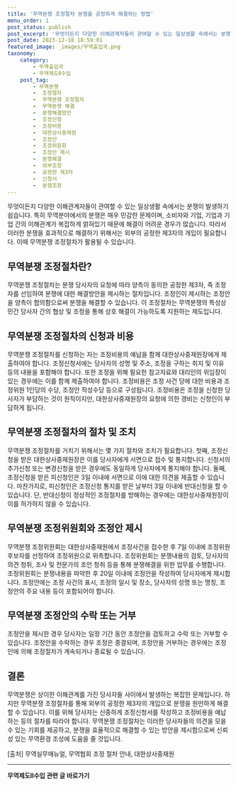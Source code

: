 ```yaml
---
title: '무역분쟁 조정절차 분쟁을 공정하게 해결하는 방법'
menu_order: 1
post_status: publish
post_excerpt: '무엇이든지 다양한 이해관계자들이 관여할 수 있는 일상생활 속에서는 분쟁이 발생하기 쉽습니다. 특히 무역분야에서의 분쟁은 매우 민감한 문제이며, 소비자와 기업, 기업과 기업 간의 이해관계가 복잡하게 얽혀있기 때문에 해결이 어려운 경우가 많습니다. 따라서 이러한 분쟁을 효과적으로 해결하기 위해서는 외부의 공정한 제3자의 개입이 필요합니다. 이때 무역분쟁 조정절차가 활용될 수 있습니다.'
post_date: 2023-12-18 18:59:01
featured_image: _images/무역출입국.png
taxonomy:
    category:
        - 무역출입국
        - 무역제도Ⅱ수입
    post_tag:
        - 무역분쟁
        -  조정절차
        -  무역분쟁 조정절차
        -  무역분쟁 해결
        -  분쟁해결방안
        -  조정신청
        -  조정비용
        -  대한상사중재원
        -  조정안
        -  조정위원회
        -  조정안 제시
        -  분쟁해결
        -  외부조정
        -  공정한 제3자
        -  신청서
        -  분쟁조정
---
```



무엇이든지 다양한 이해관계자들이 관여할 수 있는 일상생활 속에서는 분쟁이 발생하기 쉽습니다. 특히 무역분야에서의 분쟁은 매우 민감한 문제이며, 소비자와 기업, 기업과 기업 간의 이해관계가 복잡하게 얽혀있기 때문에 해결이 어려운 경우가 많습니다. 따라서 이러한 분쟁을 효과적으로 해결하기 위해서는 외부의 공정한 제3자의 개입이 필요합니다. 이때 무역분쟁 조정절차가 활용될 수 있습니다.

## 무역분쟁 조정절차란?

무역분쟁 조정절차는 분쟁 당사자의 요청에 따라 양측이 동의한 공정한 제3자, 즉 조정자를 선임하여 분쟁에 대한 해결방안을 제시하는 절차입니다. 조정인이 제시하는 조정안을 양측이 합의함으로써 분쟁을 해결할 수 있습니다. 이 조정절차는 무역분쟁의 특성상 민간 당사자 간의 협상 및 조정을 통해 상호 해결이 가능하도록 지원하는 제도입니다.

## 무역분쟁 조정절차의 신청과 비용

무역분쟁 조정절차를 신청하는 자는 조정비용의 예납을 함께 대한상사중재원장에게 제출하여야 합니다. 조정신청서에는 당사자의 성명 및 주소, 조정을 구하는 취지 및 이유 등의 내용을 포함해야 합니다. 또한 조정을 위해 필요한 참고자료와 대리인의 위임장이 있는 경우에는 이를 함께 제출하여야 합니다. 조정비용은 조정 사건 당에 대한 비용과 조정위원 1인당의 수당, 조정안 작성수당 등으로 구성됩니다. 조정비용은 조정을 신청한 당사자가 부담하는 것이 원칙이지만, 대한상사중재원장의 요청에 의한 경비는 신청인이 부담하게 됩니다.

## 무역분쟁 조정절차의 절차 및 조치

무역분쟁 조정절차를 거치기 위해서는 몇 가지 절차와 조치가 필요합니다. 첫째, 조정신청을 받은 대한상사중재원장은 이를 당사자에게 서면으로 접수 및 통지합니다. 신청서의 추가신청 또는 변경신청을 받은 경우에도 동일하게 당사자에게 통지해야 합니다. 둘째, 조정신청을 받은 피신청인은 3일 이내에 서면으로 이에 대한 의견을 제출할 수 있습니다. 마찬가지로, 피신청인은 조정신청 통지를 받은 날부터 3일 이내에 반대신청을 할 수 있습니다. 단, 반대신청이 정상적인 조정절차를 방해하는 경우에는 대한상사중재원장이 이를 허가하지 않을 수 있습니다.

## 무역분쟁 조정위원회와 조정안 제시

무역분쟁 조정위원회는 대한상사중재원에서 조정사건을 접수한 후 7일 이내에 조정위원 후보자를 선정하여 조정위원으로 위촉합니다. 조정위원회는 분쟁내용의 검토, 당사자의 의견 청취, 조사 및 전문가의 조언 청취 등을 통해 분쟁해결을 위한 업무를 수행합니다. 조정위원회는 분쟁내용을 파악한 후 20일 이내에 조정안을 작성하여 당사자에게 제시합니다. 조정안에는 조정 사건의 표시, 조정의 일시 및 장소, 당사자의 성명 또는 명칭, 조정안의 주요 내용 등이 포함되어야 합니다.

## 무역분쟁 조정안의 수락 또는 거부

조정안을 제시한 경우 당사자는 일정 기간 동안 조정안을 검토하고 수락 또는 거부할 수 있습니다. 조정안을 수락하는 경우 조정은 종결되며, 조정안을 거부하는 경우에는 조정인에 의해 조정절차가 계속되거나 종료될 수 있습니다.

## 결론

무역분쟁은 상이한 이해관계를 가진 당사자들 사이에서 발생하는 복잡한 문제입니다. 하지만 무역분쟁 조정절차를 통해 외부의 공정한 제3자의 개입으로 분쟁을 원만하게 해결할 수 있습니다. 이를 위해 당사자는 신중하게 조정신청서를 작성하고 조정비용을 예납하는 등의 절차를 따라야 합니다. 무역분쟁 조정절차는 이러한 당사자들의 의견을 모을 수 있는 기회를 제공하고, 분쟁을 효율적으로 해결할 수 있는 방안을 제시함으로써 신뢰성 있는 무역환경 조성에 도움을 줄 것입니다.

[출처]
무역실무매뉴얼, 무역협회
조정 절차 안내, 대한상사중재원
<!-- wp:separator -->
<hr class="wp-block-separator has-alpha-channel-opacity"/>
<!-- /wp:separator -->

<!-- wp:group {"backgroundColor":"base","layout":{"type":"constrained"}} -->
<div class="wp-block-group has-base-background-color has-background"><!-- wp:paragraph {"align":"center","fontSize":"medium"} -->
<p class="has-text-align-center has-large-font-size"><strong>무역제도Ⅱ수입 관련 글 바로가기</strong></p>
<!-- /wp:paragraph -->


<!-- wp:latest-posts
{"categories":[{"id":14432,"count":19,"description":"","link":"https://uknowlaw.com/category/%eb%ac%b4%ec%97%ad%ec%a0%9c%eb%8f%84%e2%85%b1%ec%88%98%ec%9e%85/","name":"무역제도Ⅱ수입","slug":"무역제도Ⅱ수입","taxonomy":"category","parent":0,"meta":[],"_links":{"self":[{"href":"https://uknowlaw.com/wp-json/wp/v2/categories/14432"}],"collection":[{"href":"https://uknowlaw.com/wp-json/wp/v2/categories"}],"about":[{"href":"https://uknowlaw.com/wp-json/wp/v2/taxonomies/category"}],"wp:post_type":[{"href":"https://uknowlaw.com/wp-json/wp/v2/posts?categories=14432"}],"curies":[{"name":"wp","href":"https://api.w.org/{rel}","templated":true}]}}],"postsToShow":100,"excerptLength":28,"postLayout":"grid","columns":2,"featuredImageAlign":"left","featuredImageSizeSlug":"large","fontSize":"small"} /--></div>
<!-- /wp:group -->